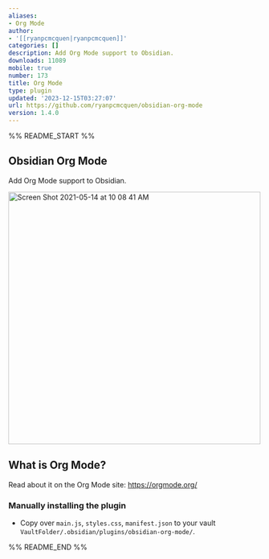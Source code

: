 ```yaml
---
aliases:
- Org Mode
author:
- '[[ryanpcmcquen|ryanpcmcquen]]'
categories: []
description: Add Org Mode support to Obsidian.
downloads: 11089
mobile: true
number: 173
title: Org Mode
type: plugin
updated: '2023-12-15T03:27:07'
url: https://github.com/ryanpcmcquen/obsidian-org-mode
version: 1.4.0
---
```


%% README_START %%

## Obsidian Org Mode

Add Org Mode support to Obsidian.

<img width="502" alt="Screen Shot 2021-05-14 at 10 08 41 AM" src="https://user-images.githubusercontent.com/772937/118305097-65c15900-b49c-11eb-8437-b9f5da3dad75.png">

## What is Org Mode?

Read about it on the Org Mode site:
https://orgmode.org/

### Manually installing the plugin

-   Copy over `main.js`, `styles.css`, `manifest.json` to your vault `VaultFolder/.obsidian/plugins/obsidian-org-mode/`.


%% README_END %%